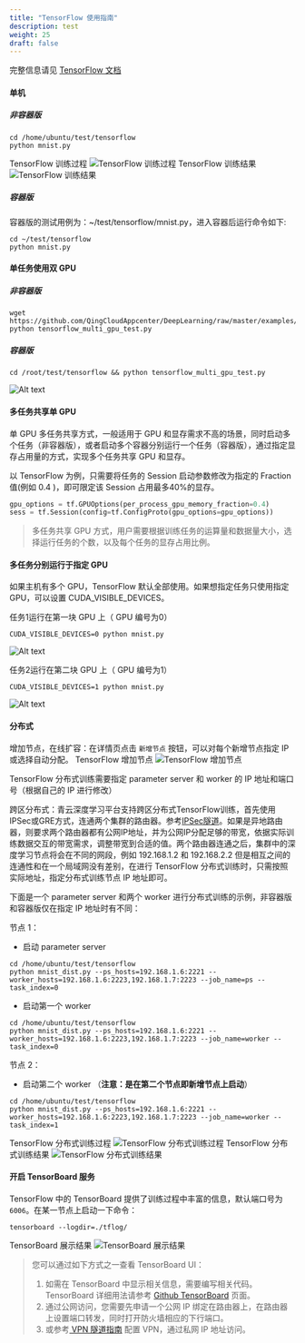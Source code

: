 ```yaml
---
title: "TensorFlow 使用指南"
description: test
weight: 25
draft: false
---
```


完整信息请见 [TensorFlow 文档](http://tensorflow.org)

#### 单机

##### 非容器版

```shell
cd /home/ubuntu/test/tensorflow
python mnist.py
```

TensorFlow 训练过程
![TensorFlow 训练过程](/Users/rosasu/Desktop/qingcloud-iaas-docs/ai/deeplearning/1.2/tensorflow_start.png)
TensorFlow 训练结果
![TensorFlow 训练结果](/Users/rosasu/Desktop/qingcloud-iaas-docs/ai/deeplearning/1.2/tensorflow_result.png)

##### 容器版

容器版的测试用例为：~/test/tensorflow/mnist.py，进入容器后运行命令如下:

```shell
cd ~/test/tensorflow
python mnist.py
```

#### 单任务使用双 GPU

##### 非容器版

```shell
wget https://github.com/QingCloudAppcenter/DeepLearning/raw/master/examples/tensorflow_multi_gpu_test.py
python tensorflow_multi_gpu_test.py
```

##### 容器版

```shell
cd /root/test/tensorflow && python tensorflow_multi_gpu_test.py
```

![Alt text](/Users/rosasu/Desktop/qingcloud-iaas-docs/ai/deeplearning/1.2/multip-gpu-tf.png)

#### 多任务共享单 GPU

单 GPU 多任务共享方式，一般适用于 GPU 和显存需求不高的场景，同时启动多个任务（非容器版），或者启动多个容器分别运行一个任务（容器版），通过指定显存占用量的方式，实现多个任务共享 GPU 和显存。

以 TensorFlow 为例，只需要将任务的 Session 启动参数修改为指定的 Fraction 值(例如 0.4 )，即可限定该 Session 占用最多40%的显存。

```python
gpu_options = tf.GPUOptions(per_process_gpu_memory_fraction=0.4)
sess = tf.Session(config=tf.ConfigProto(gpu_options=gpu_options))
```

>  多任务共享 GPU 方式，用户需要根据训练任务的运算量和数据量大小，选择运行任务的个数，以及每个任务的显存占用比例。

#### 多任务分别运行于指定 GPU

如果主机有多个 GPU，TensorFlow 默认全部使用。如果想指定任务只使用指定 GPU，可以设置 CUDA_VISIBLE_DEVICES。

任务1运行在第一块 GPU 上（ GPU 编号为0）

```shell
CUDA_VISIBLE_DEVICES=0 python mnist.py
```

![Alt text](/Users/rosasu/Desktop/qingcloud-iaas-docs/ai/deeplearning/1.2/use_gpu0.png)

任务2运行在第二块 GPU 上（ GPU 编号为1）

```shell
CUDA_VISIBLE_DEVICES=1 python mnist.py
```

![Alt text](/Users/rosasu/Desktop/qingcloud-iaas-docs/ai/deeplearning/1.2/use_gpu1.png)


#### 分布式

增加节点，在线扩容：在详情页点击 `新增节点` 按钮，可以对每个新增节点指定 IP 或选择自动分配。
TensorFlow 增加节点
![TensorFlow 增加节点](/Users/rosasu/Desktop/qingcloud-iaas-docs/ai/deeplearning/1.2/add_node.png)

TensorFlow 分布式训练需要指定 parameter server 和 worker 的 IP 地址和端口号（根据自己的 IP 进行修改）

跨区分布式：青云深度学习平台支持跨区分布式TensorFlow训练，首先使用IPSec或GRE方式，连通两个集群的路由器。参考[IPSec隧道](https://docs.qingcloud.com/product/network/ipsec)。如果是异地路由器，则要求两个路由器都有公网IP地址，并为公网IP分配足够的带宽，依据实际训练数据交互的带宽需求，调整带宽到合适的值。两个路由器连通之后，集群中的深度学习节点将会在不同的网段，例如 192.168.1.2 和 192.168.2.2 但是相互之间的连通性和在一个局域网没有差别，在进行 TensorFlow 分布式训练时，只需按照实际地址，指定分布式训练节点 IP 地址即可。

下面是一个 parameter server 和两个 worker 进行分布式训练的示例，非容器版和容器版仅在指定 IP 地址时有不同：

节点 1：

- 启动 parameter server

```shell
cd /home/ubuntu/test/tensorflow
python mnist_dist.py --ps_hosts=192.168.1.6:2221 --worker_hosts=192.168.1.6:2223,192.168.1.7:2223 --job_name=ps --task_index=0
```

- 启动第一个 worker

```shell
cd /home/ubuntu/test/tensorflow
python mnist_dist.py --ps_hosts=192.168.1.6:2221 --worker_hosts=192.168.1.6:2223,192.168.1.7:2223 --job_name=worker --task_index=0
```

节点 2：

- 启动第二个 worker （**注意：是在第二个节点即新增节点上启动**）

```shell
cd /home/ubuntu/test/tensorflow
python mnist_dist.py --ps_hosts=192.168.1.6:2221 --worker_hosts=192.168.1.6:2223,192.168.1.7:2223 --job_name=worker --task_index=1
```

TensorFlow 分布式训练过程
![TensorFlow 分布式训练过程](/Users/rosasu/Desktop/qingcloud-iaas-docs/ai/deeplearning/1.2/tensorflowdist_start.png)
TensorFlow 分布式训练结果
![TensorFlow 分布式训练结果](/Users/rosasu/Desktop/qingcloud-iaas-docs/ai/deeplearning/1.2/tensorflowdist_result.png)

#### 开启 TensorBoard 服务

TensorFlow 中的 TensorBoard 提供了训练过程中丰富的信息，默认端口号为 `6006`。在某一节点上启动一下命令：

```shell
tensorboard --logdir=./tflog/
```

TensorBoard 展示结果
![TensorBoard 展示结果](/Users/rosasu/Desktop/qingcloud-iaas-docs/ai/deeplearning/1.2/tensorboard_graph.png)

> 您可以通过如下方式之一查看 TensorBoard UI：
>
> 1. 如需在 TensorBoard 中显示相关信息，需要编写相关代码。TensorBoard 详细用法请参考 [Github TensorBoard](https://github.com/tensorflow/tensorboard) 页面。
> 2. 通过公网访问，您需要先申请一个公网 IP 绑定在路由器上，在路由器上设置端口转发，同时打开防火墙相应的下行端口。
> 3. 或参考[ VPN 隧道指南](https://docs.qingcloud.com/product/network/vpn#vpn) 配置 VPN，通过私网 IP 地址访问。
